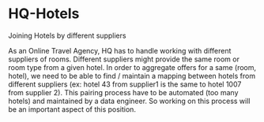 # HQ-Hotels
Joining Hotels by different suppliers

As an Online Travel Agency, HQ has to handle working with different suppliers of rooms. Different suppliers might provide the same room or room type from a given hotel. In order to aggregate offers for a same (room, hotel), we need to be able to find / maintain a mapping between hotels from different suppliers (ex: hotel 43 from supplier1 is the same to hotel 1007 from supplier 2). This pairing process have to be automated (too many hotels) and maintained by a data engineer. So working on this process will be an important aspect of this position.
